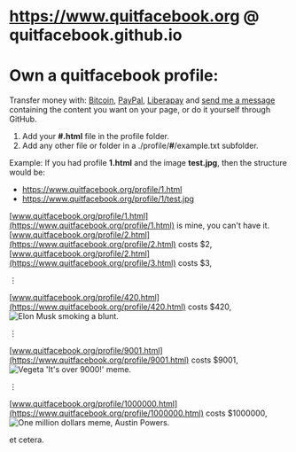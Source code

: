 # https://www.quitfacebook.org @ quitfacebook.github.io
# Own a quitfacebook profile:

Transfer money with: [Bitcoin](https://blockstream.info/address/bc1qnq40jue94h0cd59y83dzk0hunz753frur5m4zj), [PayPal](https://paypal.me/blackadder), [Liberapay](https://liberapay.com/Priem19/) and [send me a message](https://www.quitfacebook.org/profile/1.html) containing the content you want on your page, or do it yourself through GitHub.
1. Add your **#.html** file in the profile folder.
2. Add any other file or folder in a ./profile/**#**/example.txt subfolder.

Example: If you had profile **1.html** and the image **test.jpg**, then the structure would be:
* https://www.quitfacebook.org/profile/1.html
* https://www.quitfacebook.org/profile/1/test.jpg

[www.quitfacebook.org/profile/1.html](https://www.quitfacebook.org/profile/1.html) is mine, you can't have it.
[www.quitfacebook.org/profile/2.html](https://www.quitfacebook.org/profile/2.html) costs $2,
[www.quitfacebook.org/profile/2.html](https://www.quitfacebook.org/profile/3.html) costs $3,

⋮

[www.quitfacebook.org/profile/420.html](https://www.quitfacebook.org/profile/420.html) costs $420,
![Elon Musk smoking a blunt.](https://www.quitfacebook.org/img/elonblunt.gif)

⋮

[www.quitfacebook.org/profile/9001.html](https://www.quitfacebook.org/profile/9001.html) costs $9001,
![Vegeta 'It's over 9000!' meme.](https://www.quitfacebook.org/img/vegeta9000.gif)

⋮

[www.quitfacebook.org/profile/1000000.html](https://www.quitfacebook.org/profile/1000000.html) costs $1000000,
![One million dollars meme, Austin Powers.](https://www.quitfacebook.org/img/1mil.gif)

et cetera.